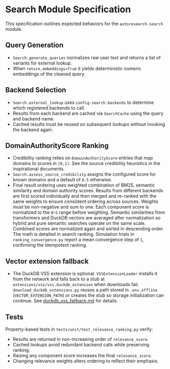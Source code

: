 # Search Module Specification

This specification outlines expected behaviors for the
`autoresearch.search` module.

## Query Generation
- `Search.generate_queries` normalizes raw user text and returns a list of
  variants for external lookup.
- When `return_embeddings=True` it yields deterministic numeric embeddings of
  the cleaned query.

## Backend Selection
- `Search.external_lookup` uses `config.search.backends` to determine which
  registered backends to call.
- Results from each backend are cached via `SearchCache` using the query and
  backend name.
- Cached results must be reused on subsequent lookups without invoking the
  backend again.

## DomainAuthorityScore Ranking
- Credibility ranking relies on `DomainAuthorityScore` entries that map
  domains to scores in `[0,1]`. See the source credibility heuristics in the
  inspirational documents.
- `Search.assess_source_credibility` assigns the configured score for known
  domains and a default of `0.5` otherwise.
- Final result ordering uses weighted combination of BM25, semantic
  similarity and domain authority scores. Results from
  different backends are first scored individually and then merged and
  re-ranked with the same weights to ensure consistent ordering across
  sources. Weights must be non-negative and sum to one. Each component score
  is normalized to the `0`–`1` range before weighting. Semantic similarities
  from transformers and DuckDB vectors are averaged after normalization so
  hybrid and pure semantic searches operate on the same scale. Combined
  scores are normalized again and sorted in descending order. The math is
  detailed in search ranking. Simulation trials in `ranking_convergence.py`
  report a mean convergence step of `1`, confirming the idempotent ranking.

## Vector extension fallback

- The DuckDB VSS extension is optional. `VSSExtensionLoader` installs it from
  the network and falls back to a stub at `extensions/vss/vss.duckdb_extension`
  when downloads fail. `download_duckdb_extensions.py` reuses a path stored in
  `.env.offline` (`VECTOR_EXTENSION_PATH`) or creates the stub so storage
  initialization can continue. See
  [duckdb_vss_fallback.md](duckdb_vss_fallback.md) for details.

## Tests
Property-based tests in `tests/unit/test_relevance_ranking.py` verify:
- Results are returned in non-increasing order of `relevance_score`.
- Cached lookups avoid redundant backend calls while preserving ranking.
- Raising any component score increases the final `relevance_score`.
- Changing relevance weights alters ordering to reflect their emphasis.
